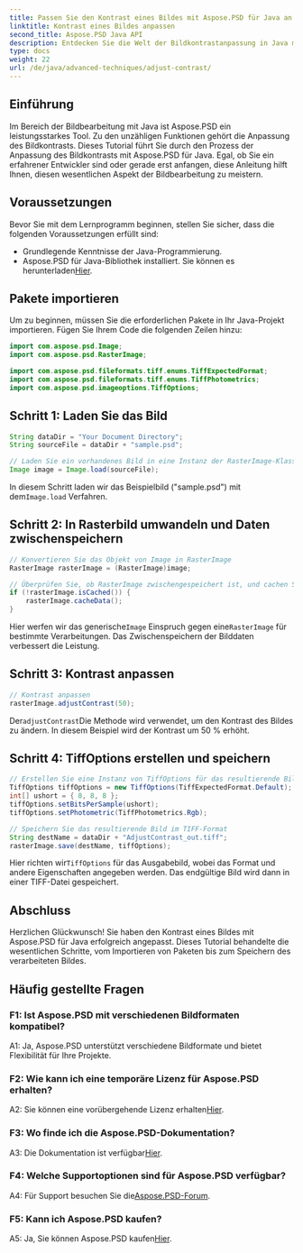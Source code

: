 ```yaml
---
title: Passen Sie den Kontrast eines Bildes mit Aspose.PSD für Java an
linktitle: Kontrast eines Bildes anpassen
second_title: Aspose.PSD Java API
description: Entdecken Sie die Welt der Bildkontrastanpassung in Java mit Aspose.PSD. Folgen Sie unserer Schritt-für-Schritt-Anleitung zur nahtlosen Bildbearbeitung.
type: docs
weight: 22
url: /de/java/advanced-techniques/adjust-contrast/
---
```

## Einführung

Im Bereich der Bildbearbeitung mit Java ist Aspose.PSD ein leistungsstarkes Tool. Zu den unzähligen Funktionen gehört die Anpassung des Bildkontrasts. Dieses Tutorial führt Sie durch den Prozess der Anpassung des Bildkontrasts mit Aspose.PSD für Java. Egal, ob Sie ein erfahrener Entwickler sind oder gerade erst anfangen, diese Anleitung hilft Ihnen, diesen wesentlichen Aspekt der Bildbearbeitung zu meistern.

## Voraussetzungen

Bevor Sie mit dem Lernprogramm beginnen, stellen Sie sicher, dass die folgenden Voraussetzungen erfüllt sind:

- Grundlegende Kenntnisse der Java-Programmierung.
-  Aspose.PSD für Java-Bibliothek installiert. Sie können es herunterladen[Hier](https://releases.aspose.com/psd/java/).

## Pakete importieren

Um zu beginnen, müssen Sie die erforderlichen Pakete in Ihr Java-Projekt importieren. Fügen Sie Ihrem Code die folgenden Zeilen hinzu:

```java
import com.aspose.psd.Image;
import com.aspose.psd.RasterImage;

import com.aspose.psd.fileformats.tiff.enums.TiffExpectedFormat;
import com.aspose.psd.fileformats.tiff.enums.TiffPhotometrics;
import com.aspose.psd.imageoptions.TiffOptions;
```

## Schritt 1: Laden Sie das Bild

```java
String dataDir = "Your Document Directory";
String sourceFile = dataDir + "sample.psd";

// Laden Sie ein vorhandenes Bild in eine Instanz der RasterImage-Klasse
Image image = Image.load(sourceFile);
```

 In diesem Schritt laden wir das Beispielbild ("sample.psd") mit dem`Image.load` Verfahren.

## Schritt 2: In Rasterbild umwandeln und Daten zwischenspeichern

```java
// Konvertieren Sie das Objekt von Image in RasterImage
RasterImage rasterImage = (RasterImage)image;

// Überprüfen Sie, ob RasterImage zwischengespeichert ist, und cachen Sie RasterImage für eine bessere Leistung
if (!rasterImage.isCached()) {
    rasterImage.cacheData();
}
```

 Hier werfen wir das generische`Image` Einspruch gegen eine`RasterImage` für bestimmte Verarbeitungen. Das Zwischenspeichern der Bilddaten verbessert die Leistung.

## Schritt 3: Kontrast anpassen

```java
// Kontrast anpassen
rasterImage.adjustContrast(50);
```

 Der`adjustContrast`Die Methode wird verwendet, um den Kontrast des Bildes zu ändern. In diesem Beispiel wird der Kontrast um 50 % erhöht.

## Schritt 4: TiffOptions erstellen und speichern

```java
// Erstellen Sie eine Instanz von TiffOptions für das resultierende Bild
TiffOptions tiffOptions = new TiffOptions(TiffExpectedFormat.Default);
int[] ushort = { 8, 8, 8 };
tiffOptions.setBitsPerSample(ushort);
tiffOptions.setPhotometric(TiffPhotometrics.Rgb);

// Speichern Sie das resultierende Bild im TIFF-Format
String destName = dataDir + "AdjustContrast_out.tiff";
rasterImage.save(destName, tiffOptions);
```

 Hier richten wir`TiffOptions` für das Ausgabebild, wobei das Format und andere Eigenschaften angegeben werden. Das endgültige Bild wird dann in einer TIFF-Datei gespeichert.

## Abschluss

Herzlichen Glückwunsch! Sie haben den Kontrast eines Bildes mit Aspose.PSD für Java erfolgreich angepasst. Dieses Tutorial behandelte die wesentlichen Schritte, vom Importieren von Paketen bis zum Speichern des verarbeiteten Bildes.

## Häufig gestellte Fragen

### F1: Ist Aspose.PSD mit verschiedenen Bildformaten kompatibel?

A1: Ja, Aspose.PSD unterstützt verschiedene Bildformate und bietet Flexibilität für Ihre Projekte.

### F2: Wie kann ich eine temporäre Lizenz für Aspose.PSD erhalten?

 A2: Sie können eine vorübergehende Lizenz erhalten[Hier](https://purchase.aspose.com/temporary-license/).

### F3: Wo finde ich die Aspose.PSD-Dokumentation?

A3: Die Dokumentation ist verfügbar[Hier](https://reference.aspose.com/psd/java/).

### F4: Welche Supportoptionen sind für Aspose.PSD verfügbar?

 A4: Für Support besuchen Sie die[Aspose.PSD-Forum](https://forum.aspose.com/c/psd/34).

### F5: Kann ich Aspose.PSD kaufen?

 A5: Ja, Sie können Aspose.PSD kaufen[Hier](https://purchase.aspose.com/buy).